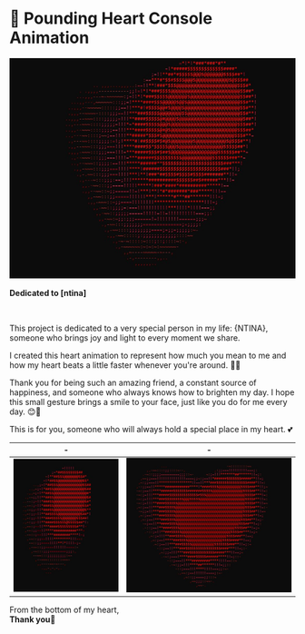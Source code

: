 # 💖 Pounding Heart Console Animation


<div align = "center">
  
<img src = "img/img1.jpg">

</div>

**Dedicated to [ntina]**

<br>

This project is dedicated to a very special person in my life: {NTINA}, someone who brings joy and light to every moment we share.

I created this heart animation to represent how much you mean to me and how my heart beats a little faster whenever you're around. 💓💫

Thank you for being such an amazing friend, a constant source of happiness, and someone who always knows how to brighten my day. I hope this small gesture brings a smile to your face, just like you do for me every day. 😊💖

This is for you, someone who will always hold a special place in my heart. 💕






|       -        |       -        |
| -------------- | -------------- |
| ![Alt Text 1](img/img3.jpg) | ![Alt Text 2](img/img2.jpg) |

From the bottom of my heart,  
**Thank you**💖
